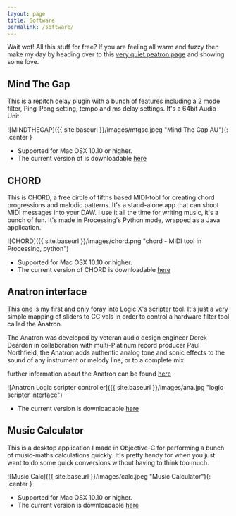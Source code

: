 ```yaml
---
layout: page
title: Software
permalink: /software/
---
```


Wait wot! All this stuff for free? If you are feeling all warm and fuzzy then make my day by heading over to this [very quiet peatron page](https://www.patreon.com/lukezeitlin) and showing some love.

## Mind The Gap

This is a repitch delay plugin with a bunch of features including a 2 mode filter, Ping-Pong setting, tempo and ms delay settings. It's a 64bit Audio Unit.

![MINDTHEGAP]({{ site.baseurl }}/images/mtgsc.jpeg "Mind The Gap AU"){: .center }

- Supported for Mac OSX 10.10 or higher. 
- The current version of is downloadable [here](https://www.dropbox.com/s/zzjtsqrw6fw69qa/MindTheGap.dmg?dl=1) 



## CHORD

This is CHORD, a free circle of fifths based MIDI-tool for creating chord progressions and melodic patterns. It's a stand-alone app that can shoot MIDI messages into your DAW. I use it all the time for writing music, it's a bunch of fun. It's made in Processing's Python mode, wrapped as a Java application. 

![CHORD]({{ site.baseurl }}/images/chord.png "chord - MIDI tool in Processing, python")



- Supported for Mac OSX 10.10 or higher. 
- The current version of CHORD is downloadable [here](https://www.dropbox.com/s/9zfj8dkrkkgvd0k/Chord.dmg?dl=1)


## Anatron interface
[This one](https://github.com/larzeitlin/Anatron-Scripter-Interface) is my first and only foray into Logic X's scripter tool. It's just a very simple mapping of sliders to CC vals in order to control a hardware filter tool called the Anatron.

The Anatron was developed by veteran audio design engineer Derek Dearden in collaboration with multi-Platinum record producer Paul Northfield, the Anatron adds authentic analog tone and sonic effects to the sound of any instrument or melody line, or to a complete mix.

further information about the Anatron can be found [here](http://icrowdnewswire.com/2016/11/10/anatron-add-authentic-synth-effects-instrument-stereo-audio-effects-unit-analog-signal-path-tube-overdrive-resonant-filter-precision-digital-control-midi/) 

![Anatron Logic scripter controller]({{ site.baseurl }}/images/ana.jpg "logic scripter interface")  



 - The current version is downloadable [here](https://www.dropbox.com/s/ab0lbk0rwn1y3bg/Scripter%20Interface.zip?dl=0)

## Music Calculator

This is a desktop application I made in Objective-C for performing a bunch of music-maths calculations quickly. It's pretty handy for when you just want to do some quick conversions without having to think too much. 

![Music Calc]({{ site.baseurl }}/images/calc.jpeg "Music Calculator"){: .center }  

- Supported for Mac OSX 10.10 or higher. 
- The current version is downloadable [here](https://github.com/larzeitlin/Music-Calculator/releases)
